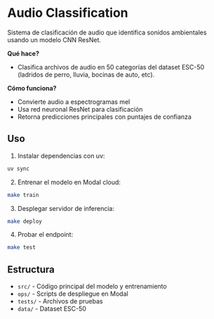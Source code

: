 # Audio Classification 

Sistema de clasificación de audio que identifica sonidos ambientales usando un modelo CNN ResNet.

**Qué hace?** 

- Clasifica archivos de audio en 50 categorías del dataset ESC-50 (ladridos de perro, lluvia, bocinas de auto, etc).

**Cómo funciona?**

- Convierte audio a espectrogramas mel
- Usa red neuronal ResNet para clasificación
- Retorna predicciones principales con puntajes de confianza

## Uso

1. Instalar dependencias con uv:

```bash
uv sync
```

2. Entrenar el modelo en Modal cloud:

```bash
make train
```

3. Desplegar servidor de inferencia:

```bash
make deploy
```

4. Probar el endpoint:

```bash
make test
```

## Estructura

- `src/` - Código principal del modelo y entrenamiento
- `ops/` - Scripts de despliegue en Modal  
- `tests/` - Archivos de pruebas
- `data/` - Dataset ESC-50
